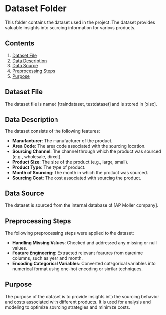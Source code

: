 
# Dataset Folder

This folder contains the dataset used in the project. The dataset provides valuable insights into sourcing information for various products.

## Contents

1. [Dataset File](#dataset-file)
2. [Data Description](#data-description)
3. [Data Source](#data-source)
4. [Preprocessing Steps](#preprocessing-steps)
5. [Purpose](#purpose)

## Dataset File

The dataset file is named [traindataset, testdataset] and is stored in [xlsx].

## Data Description

The dataset consists of the following features:

- **Manufacturer**: The manufacturer of the product.
- **Area Code**: The area code associated with the sourcing location.
- **Sourcing Channel**: The channel through which the product was sourced (e.g., wholesale, direct).
- **Product Size**: The size of the product (e.g., large, small).
- **Product Type**: The type of product.
- **Month of Sourcing**: The month in which the product was sourced.
- **Sourcing Cost**: The cost associated with sourcing the product.

## Data Source

The dataset is sourced from the internal database of [AP Moller company]. 

## Preprocessing Steps

The following preprocessing steps were applied to the dataset:

- **Handling Missing Values**: Checked and addressed any missing or null values.
- **Feature Engineering**: Extracted relevant features from datetime columns, such as year and month.
- **Encoding Categorical Variables**: Converted categorical variables into numerical format using one-hot encoding or similar techniques.

## Purpose

The purpose of the dataset is to provide insights into the sourcing behavior and costs associated with different products. It is used for analysis and modeling to optimize sourcing strategies and minimize costs.


